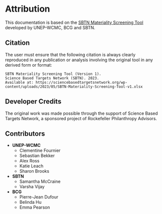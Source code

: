 
# Attribution

This documentation is based on the [SBTN Materiality Screening Tool](https://sciencebasedtargetsnetwork.org/wp-content/uploads/2023/05/SBTN-Materiality-Screening-Tool-v1.xlsx) developed by UNEP-WCMC, BCG and SBTN.

## Citation

The user must ensure that the following citation is always clearly reproduced in any publication or analysis involving the original tool in any derived form or format:

```
SBTN Materiality Screening Tool (Version 1).  
Science Based Targets Network (SBTN). 2023.  
Available at: https://sciencebasedtargetsnetwork.org/wp-content/uploads/2023/05/SBTN-Materiality-Screening-Tool-v1.xlsx
```

## Developer Credits

The original work was made possible through the support of Science Based Targets Network, a sponsored project of Rockefeller Philanthropy Advisors.

## Contributors

* **UNEP-WCMC**
    - Clementine Fournier
    - Sebastian Bekker
    - Alex Ross
    - Katie Leach
    - Sharon Brooks 
* **SBTN**
    - Samantha McCraine
    - Varsha Vijay 
* **BCG**
    - Pierre-Jean Dufour
    - Belinda Hu
    - Emma Pearson

